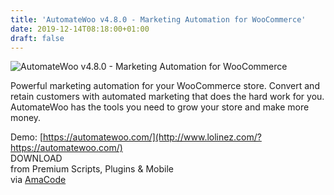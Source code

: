 ```yaml
---
title: 'AutomateWoo v4.8.0 - Marketing Automation for WooCommerce'
date: 2019-12-14T08:18:00+01:00
draft: false
---
```


![AutomateWoo v4.8.0 - Marketing Automation for WooCommerce](http://www.codelist.cc/uploads/posts/2017-12/1512797635_automatewoo.png "AutomateWoo v4.8.0 - Marketing Automation for WooCommerce")  
  
Powerful marketing automation for your WooCommerce store. Convert and retain customers with automated marketing that does the hard work for you. AutomateWoo has the tools you need to grow your store and make more money.  
  
Demo: [https://automatewoo.com/](http://www.lolinez.com/?https://automatewoo.com/)  
DOWNLOAD  
from Premium Scripts, Plugins & Mobile  
via [AmaCode](https://amazcode.ooo)